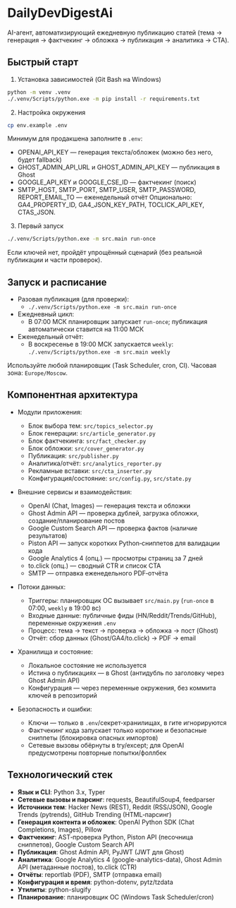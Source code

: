 # DailyDevDigestAi

AI-агент, автоматизирующий ежедневную публикацию статей (тема → генерация → фактчекинг → обложка → публикация → аналитика → CTA).

## Быстрый старт

1) Установка зависимостей (Git Bash на Windows)
```bash
python -m venv .venv
./.venv/Scripts/python.exe -m pip install -r requirements.txt
```

2) Настройка окружения
```bash
cp env.example .env
```
Минимум для продакшена заполните в `.env`:
- OPENAI_API_KEY — генерация текста/обложек (можно без него, будет fallback)
- GHOST_ADMIN_API_URL и GHOST_ADMIN_API_KEY — публикация в Ghost
- GOOGLE_API_KEY и GOOGLE_CSE_ID — фактчекинг (поиск)
- SMTP_HOST, SMTP_PORT, SMTP_USER, SMTP_PASSWORD, REPORT_EMAIL_TO — еженедельный отчёт
Опционально: GA4_PROPERTY_ID, GA4_JSON_KEY_PATH, TOCLICK_API_KEY, CTAS_JSON.

3) Первый запуск
```bash
./.venv/Scripts/python.exe -m src.main run-once
```
Если ключей нет, пройдёт упрощённый сценарий (без реальной публикации и части проверок).

## Запуск и расписание

- Разовая публикация (для проверки):
  - `./.venv/Scripts/python.exe -m src.main run-once`
- Ежедневный цикл:
  - В 07:00 МСК планировщик запускает `run-once`; публикация автоматически ставится на 11:00 МСК
- Еженедельный отчёт:
  - В воскресенье в 19:00 МСК запускается `weekly`: `./.venv/Scripts/python.exe -m src.main weekly`

Используйте любой планировщик (Task Scheduler, cron, CI). Часовая зона: `Europe/Moscow`.

## Компонентная архитектура

- Модули приложения:
  - Блок выбора тем: `src/topics_selector.py`
  - Блок генерации: `src/article_generator.py`
  - Блок фактчекинга: `src/fact_checker.py`
  - Блок обложки: `src/cover_generator.py`
  - Публикация: `src/publisher.py`
  - Аналитика/отчёт: `src/analytics_reporter.py`
  - Рекламные вставки: `src/cta_inserter.py`
  - Конфигурация/состояние: `src/config.py`, `src/state.py`

- Внешние сервисы и взаимодействия:
  - OpenAI (Chat, Images) — генерация текста и обложки
  - Ghost Admin API — проверка дублей, загрузка обложки, создание/планирование постов
  - Google Custom Search API — проверка фактов (наличие результатов)
  - Piston API — запуск коротких Python‑сниппетов для валидации кода
  - Google Analytics 4 (опц.) — просмотры страниц за 7 дней
  - to.click (опц.) — сводный CTR и список CTA
  - SMTP — отправка еженедельного PDF‑отчёта

- Потоки данных:
  - Триггеры: планировщик ОС вызывает `src/main.py` (`run-once` в 07:00, `weekly` в 19:00 вс)
  - Входные данные: публичные фиды (HN/Reddit/Trends/GitHub), переменные окружения `.env`
  - Процесс: тема → текст → проверка → обложка → пост (Ghost)
  - Отчёт: сбор данных (Ghost/GA4/to.click) → PDF → email

- Хранилища и состояние:
  - Локальное состояние не используется
  - Истина о публикациях — в Ghost (антидубль по заголовку через Ghost Admin API)
  - Конфигурация — через переменные окружения, без коммита ключей в репозиторий

- Безопасность и ошибки:
  - Ключи — только в `.env`/секрет‑хранилищах, в гите игнорируются
  - Фактчекинг кода запускает только короткие и безопасные сниппеты (блокировка опасных импортов)
  - Сетевые вызовы обёрнуты в try/except; для OpenAI предусмотрены повторные попытки/фоллбек

## Технологический стек

- **Язык и CLI**: Python 3.x, Typer
- **Сетевые вызовы и парсинг**: requests, BeautifulSoup4, feedparser
- **Источники тем**: Hacker News (REST), Reddit (RSS/JSON), Google Trends (pytrends), GitHub Trending (HTML‑парсинг)
- **Генерация контента и обложек**: OpenAI Python SDK (Chat Completions, Images), Pillow
- **Фактчекинг**: AST‑проверка Python, Piston API (песочница сниппетов), Google Custom Search API
- **Публикация**: Ghost Admin API, PyJWT (JWT для Ghost)
- **Аналитика**: Google Analytics 4 (google-analytics-data), Ghost Admin API (метаданные постов), to.click (CTR)
- **Отчёты**: reportlab (PDF), SMTP (отправка email)
- **Конфигурация и время**: python-dotenv, pytz/tzdata
- **Утилиты**: python-slugify
- **Планирование**: планировщик ОС (Windows Task Scheduler/cron)
